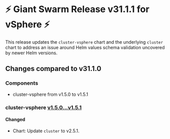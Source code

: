 # :zap: Giant Swarm Release v31.1.1 for vSphere :zap:

This release updates the `cluster-vsphere` chart and the underlying `cluster` chart to address an issue around Helm values schema validation uncovered by newer Helm versions.

## Changes compared to v31.1.0

### Components

- cluster-vsphere from v1.5.0 to v1.5.1

### cluster-vsphere [v1.5.0...v1.5.1](https://github.com/giantswarm/cluster-vsphere/compare/v1.5.0...v1.5.1)

#### Changed

- Chart: Update `cluster` to v2.5.1.
